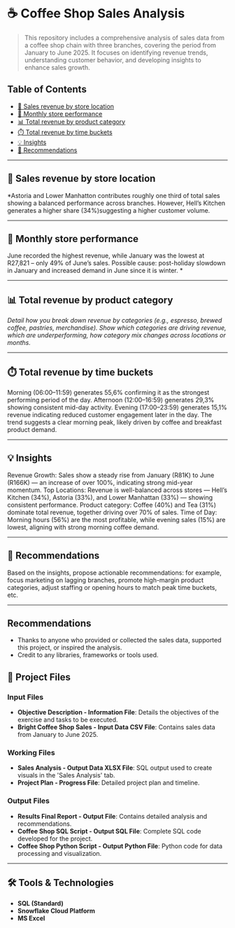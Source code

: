 # ☕ Coffee Shop Sales Analysis  
> This repository includes a comprehensive analysis of sales data from a coffee shop chain with three branches, covering the period from January to June 2025. It focuses on identifying revenue trends, understanding customer behavior, and developing insights to enhance sales growth.

## Table of Contents  
- [📍 Sales revenue by store location](#sales‐revenue‐by‐store‐location)  
- [📅 Monthly store performance](#monthly‐store‐performance)  
- [📊 Total revenue by product category](#total‐revenue‐by‐product-category)  
- [⏱️ Total revenue by time buckets](#total‐revenue‐by-time-buckets)  
- [💡 Insights](#insights)  
- [📝 Recommendations](#recommendations)  

---

## 📍 Sales revenue by store location  
*Astoria and Lower Manhatton contributes roughly one third of total sales showing a balanced performance across branches. However, Hell’s Kitchen generates a higher share (34%)suggesting a higher customer volume.

---

## 📅 Monthly store performance  
June recorded the highest revenue, while January was the lowest at R27,821 – only 49% of June’s sales. Possible cause: post-holiday slowdown in January and increased demand in June since it is winter.                                                                                                                 *

---

## 📊 Total revenue by product category  
*Detail how you break down revenue by categories (e.g., espresso, brewed coffee, pastries, merchandise). Show which categories are driving revenue, which are underperforming, how category mix changes across locations or months.*

---

## ⏱️ Total revenue by time buckets  
Morning (06:00–11:59) generates 55,6% confirming it as the strongest performing period of the day. Afternoon (12:00–16:59) generates 29,3% showing consistent mid-day activity. Evening (17:00–23:59) generates 15,1% revenue indicating reduced customer engagement later in the day. The trend suggests a clear morning peak, likely driven by coffee and breakfast product demand.

---

## 💡 Insights  
Revenue Growth: Sales show a steady rise from January (R81K) to June (R166K) — an increase of over 100%, indicating strong mid-year momentum.
Top Locations: Revenue is well-balanced across stores — Hell’s Kitchen (34%), Astoria (33%), and Lower Manhattan (33%) — showing consistent performance.
Product category: Coffee (40%) and Tea (31%) dominate total revenue, together driving over 70% of sales.
Time of Day: Morning hours (56%) are the most profitable, while evening sales (15%) are lowest, aligning with strong morning coffee demand.

---

## 📝 Recommendations  
Based on the insights, propose actionable recommendations: for example, focus marketing on lagging branches, promote high-margin product categories, adjust staffing or opening hours to match peak time buckets, etc.

---

## Recommendations  
- Thanks to anyone who provided or collected the sales data, supported this project, or inspired the analysis.  
- Credit to any libraries, frameworks or tools used.

## 📁 Project Files

### Input Files
- **Objective Description - Information File**: Details the objectives of the exercise and tasks to be executed.  
- **Bright Coffee Shop Sales - Input Data CSV File**: Contains sales data from January to June 2025.

### Working Files
- **Sales Analysis - Output Data XLSX File**: SQL output used to create visuals in the 'Sales Analysis' tab.  
- **Project Plan - Progress File**: Detailed project plan and timeline.

### Output Files
- **Results Final Report - Output File**: Contains detailed analysis and recommendations.  
- **Coffee Shop SQL Script - Output SQL File**: Complete SQL code developed for the project.  
- **Coffee Shop Python Script - Output Python File**: Python code for data processing and visualization.
---

## 🛠️ Tools & Technologies
- **SQL (Standard)**
- **Snowflake Cloud Platform**
- **MS Excel**
  





